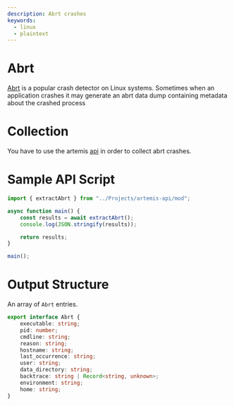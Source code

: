 ```yaml
---
description: Abrt crashes
keywords:
  - linux
  - plaintext
---
```


# Abrt

[Abrt](https://abrt.readthedocs.io/en/latest/index.html) is a popular crash detector on Linux systems. Sometimes when an application crashes it may generate an abrt data dump containing metadata about the crashed process

# Collection

You have to use the artemis [api](../../API/overview.md) in order to collect abrt crashes.

# Sample API Script

```typescript
import { extractAbrt } from "../Projects/artemis-api/mod";

async function main() {
    const results = await extractAbrt();
    console.log(JSON.stringify(results));

    return results;
}

main();
```

# Output Structure

An array of `Abrt` entries.

```typescript
export interface Abrt {
    executable: string;
    pid: number;
    cmdline: string;
    reason: string;
    hostname: string;
    last_occurrence: string;
    user: string;
    data_directory: string;
    backtrace: string | Record<string, unknown>;
    environment: string;
    home: string;
}
```
